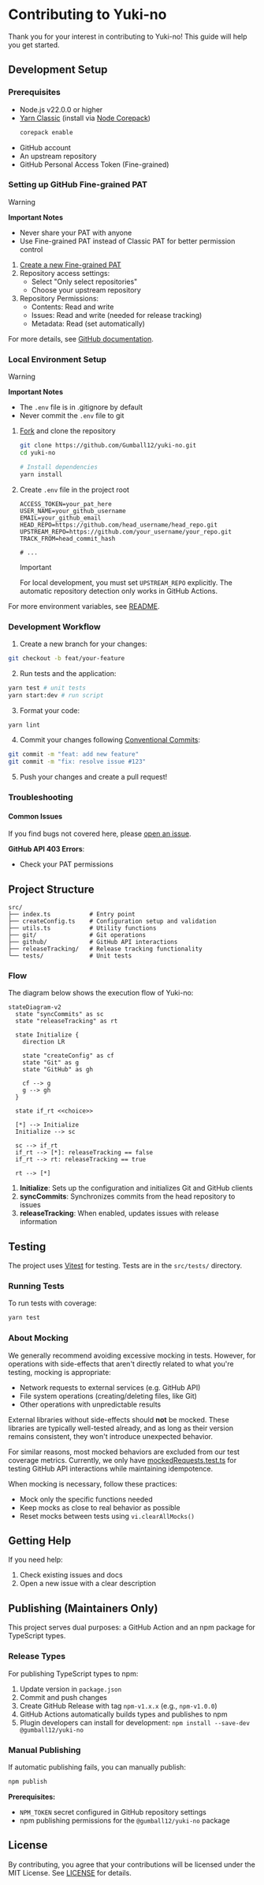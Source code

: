 # Contributing to Yuki-no

Thank you for your interest in contributing to Yuki-no! This guide will help you get started.

## Development Setup

### Prerequisites

- Node.js v22.0.0 or higher
- [Yarn Classic](https://classic.yarnpkg.com/lang/en/) (install via [Node Corepack](https://nodejs.org/api/corepack.html))
  ```bash
  corepack enable
  ```
- GitHub account
- An upstream repository
- GitHub Personal Access Token (Fine-grained)

### Setting up GitHub Fine-grained PAT

> [!WARNING]
>
> **Important Notes**
>
> - Never share your PAT with anyone
> - Use Fine-grained PAT instead of Classic PAT for better permission control

1. [Create a new Fine-grained PAT](https://github.com/settings/personal-access-tokens/new)
2. Repository access settings:
   - Select "Only select repositories"
   - Choose your upstream repository
3. Repository Permissions:
   - Contents: Read and write
   - Issues: Read and write (needed for release tracking)
   - Metadata: Read (set automatically)

For more details, see [GitHub documentation](https://docs.github.com/en/authentication/keeping-your-account-and-data-secure/managing-your-personal-access-tokens).

### Local Environment Setup

> [!WARNING]
>
> **Important Notes**
>
> - The `.env` file is in .gitignore by default
> - Never commit the `.env` file to git

1. [Fork](https://github.com/Gumball12/yuki-no/fork) and clone the repository

   ```bash
   git clone https://github.com/Gumball12/yuki-no.git
   cd yuki-no

   # Install dependencies
   yarn install
   ```

2. Create `.env` file in the project root

   ```.env
   ACCESS_TOKEN=your_pat_here
   USER_NAME=your_github_username
   EMAIL=your_github_email
   HEAD_REPO=https://github.com/head_username/head_repo.git
   UPSTREAM_REPO=https://github.com/your_username/your_repo.git
   TRACK_FROM=head_commit_hash

   # ...
   ```

   > [!IMPORTANT]
   > For local development, you must set `UPSTREAM_REPO` explicitly.
   > The automatic repository detection only works in GitHub Actions.

For more environment variables, see [README](./README.md#configuration).

### Development Workflow

1. Create a new branch for your changes:

```bash
git checkout -b feat/your-feature
```

2. Run tests and the application:

```bash
yarn test # unit tests
yarn start:dev # run script
```

3. Format your code:

```bash
yarn lint
```

4. Commit your changes following [Conventional Commits](https://www.conventionalcommits.org/):

```bash
git commit -m "feat: add new feature"
git commit -m "fix: resolve issue #123"
```

5. Push your changes and create a pull request!

### Troubleshooting

#### Common Issues

If you find bugs not covered here, please [open an issue](https://github.com/Gumball12/yuki-no/issues).

**GitHub API 403 Errors**:

- Check your PAT permissions

## Project Structure

```
src/
├── index.ts           # Entry point
├── createConfig.ts    # Configuration setup and validation
├── utils.ts           # Utility functions
├── git/               # Git operations
├── github/            # GitHub API interactions
├── releaseTracking/   # Release tracking functionality
└── tests/             # Unit tests
```

### Flow

The diagram below shows the execution flow of Yuki-no:

```mermaid
stateDiagram-v2
  state "syncCommits" as sc
  state "releaseTracking" as rt

  state Initialize {
    direction LR

    state "createConfig" as cf
    state "Git" as g
    state "GitHub" as gh

    cf --> g
    g --> gh
  }

  state if_rt <<choice>>

  [*] --> Initialize
  Initialize --> sc

  sc --> if_rt
  if_rt --> [*]: releaseTracking == false
  if_rt --> rt: releaseTracking == true

  rt --> [*]
```

1. **Initialize**: Sets up the configuration and initializes Git and GitHub clients
2. **syncCommits**: Synchronizes commits from the head repository to issues
3. **releaseTracking**: When enabled, updates issues with release information

## Testing

The project uses [Vitest](https://vitest.dev/) for testing. Tests are in the `src/tests/` directory.

### Running Tests

To run tests with coverage:

```bash
yarn test
```

### About Mocking

We generally recommend avoiding excessive mocking in tests. However, for operations with side-effects that aren't directly related to what you're testing, mocking is appropriate:

- Network requests to external services (e.g. GitHub API)
- File system operations (creating/deleting files, like Git)
- Other operations with unpredictable results

External libraries without side-effects should **not** be mocked. These libraries are typically well-tested already, and as long as their version remains consistent, they won't introduce unexpected behavior.

For similar reasons, most mocked behaviors are excluded from our test coverage metrics. Currently, we only have [mockedRequests.test.ts](./src/tests/mockedRequests.test.ts) for testing GitHub API interactions while maintaining idempotence.

When mocking is necessary, follow these practices:

- Mock only the specific functions needed
- Keep mocks as close to real behavior as possible
- Reset mocks between tests using `vi.clearAllMocks()`

## Getting Help

If you need help:

1. Check existing issues and docs
2. Open a new issue with a clear description

## Publishing (Maintainers Only)

This project serves dual purposes: a GitHub Action and an npm package for TypeScript types.

### Release Types

For publishing TypeScript types to npm:

1. Update version in `package.json`
2. Commit and push changes
3. Create GitHub Release with tag `npm-v1.x.x` (e.g., `npm-v1.0.0`)
4. GitHub Actions automatically builds types and publishes to npm
5. Plugin developers can install for development: `npm install --save-dev @gumball12/yuki-no`

### Manual Publishing

If automatic publishing fails, you can manually publish:

```bash
npm publish
```

**Prerequisites:**

- `NPM_TOKEN` secret configured in GitHub repository settings
- npm publishing permissions for the `@gumball12/yuki-no` package

## License

By contributing, you agree that your contributions will be licensed under the MIT License. See [LICENSE](LICENSE) for details.
